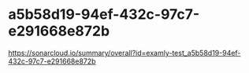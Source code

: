 # a5b58d19-94ef-432c-97c7-e291668e872b
https://sonarcloud.io/summary/overall?id=examly-test_a5b58d19-94ef-432c-97c7-e291668e872b
